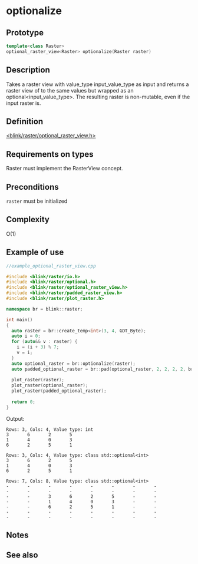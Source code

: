 # optionalize
## Prototype
```cpp
template<class Raster>
optional_raster_view<Raster> optionalize(Raster raster)
```
## Description
Takes a raster view with value_type input_value_type as input and returns a raster view of to the same values but wrapped as an optional<input_value_type>. The resulting raster is non-mutable, even if the input raster is. 
## Definition
[<blink/raster/optional_raster_view.h>](./../../include/blink/raster/optional_raster_view.h)

## Requirements on types
Raster must implement the RasterView concept. 

## Preconditions
`raster` must be initialized
 
## Complexity
O(1)

## Example of use

```cpp
//example_optional_raster_view.cpp

#include <blink/raster/io.h>
#include <blink/raster/optional.h>
#include <blink/raster/optional_raster_view.h>
#include <blink/raster/padded_raster_view.h>
#include <blink/raster/plot_raster.h>

namespace br = blink::raster;

int main()
{
  auto raster = br::create_temp<int>(3, 4, GDT_Byte);
  auto i = 0;
  for (auto&& v : raster) {
    i = (i + 3) % 7;
    v = i;
  }
  auto optional_raster = br::optionalize(raster);
  auto padded_optional_raster = br::pad(optional_raster, 2, 2, 2, 2, br::none);
  
  plot_raster(raster);
  plot_raster(optional_raster);
  plot_raster(padded_optional_raster);
  
  return 0;
}
```
Output:
```
Rows: 3, Cols: 4, Value type: int
3       6       2       5
1       4       0       3
6       2       5       1

Rows: 3, Cols: 4, Value type: class std::optional<int>
3       6       2       5
1       4       0       3
6       2       5       1

Rows: 7, Cols: 8, Value type: class std::optional<int>
-       -       -       -       -       -       -       -
-       -       -       -       -       -       -       -
-       -       3       6       2       5       -       -
-       -       1       4       0       3       -       -
-       -       6       2       5       1       -       -
-       -       -       -       -       -       -       -
-       -       -       -       -       -       -       -
```
## Notes

## See also

